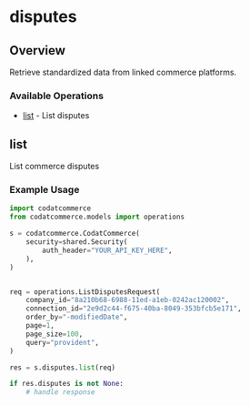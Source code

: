 # disputes

## Overview

Retrieve standardized data from linked commerce platforms.

### Available Operations

* [list](#list) - List disputes

## list

List commerce disputes

### Example Usage

```python
import codatcommerce
from codatcommerce.models import operations

s = codatcommerce.CodatCommerce(
    security=shared.Security(
        auth_header="YOUR_API_KEY_HERE",
    ),
)


req = operations.ListDisputesRequest(
    company_id="8a210b68-6988-11ed-a1eb-0242ac120002",
    connection_id="2e9d2c44-f675-40ba-8049-353bfcb5e171",
    order_by="-modifiedDate",
    page=1,
    page_size=100,
    query="provident",
)

res = s.disputes.list(req)

if res.disputes is not None:
    # handle response
```
